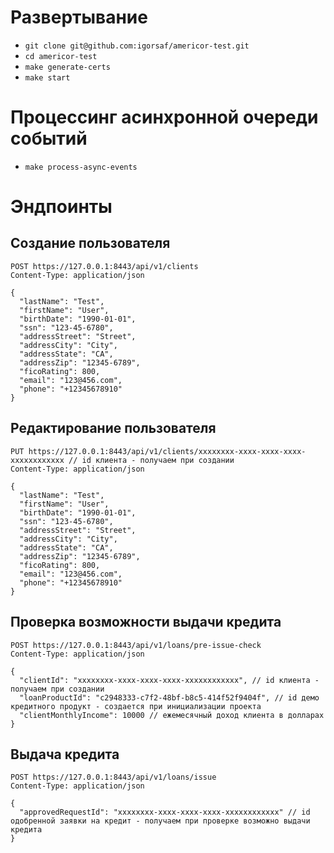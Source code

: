 # Развертывание
- `git clone git@github.com:igorsaf/americor-test.git`
- `cd americor-test`
- `make generate-certs`
- `make start`

# Процессинг асинхронной очереди событий
- `make process-async-events`

# Эндпоинты
## Создание пользователя
```
POST https://127.0.0.1:8443/api/v1/clients
Content-Type: application/json

{
  "lastName": "Test",
  "firstName": "User",
  "birthDate": "1990-01-01",
  "ssn": "123-45-6780",
  "addressStreet": "Street",
  "addressCity": "City",
  "addressState": "CA",
  "addressZip": "12345-6789",
  "ficoRating": 800,
  "email": "123@456.com",
  "phone": "+12345678910"
}
```
## Редактирование пользователя
```
PUT https://127.0.0.1:8443/api/v1/clients/xxxxxxxx-xxxx-xxxx-xxxx-xxxxxxxxxxxx // id клиента - получаем при создании
Content-Type: application/json

{
  "lastName": "Test",
  "firstName": "User",
  "birthDate": "1990-01-01",
  "ssn": "123-45-6780",
  "addressStreet": "Street",
  "addressCity": "City",
  "addressState": "CA",
  "addressZip": "12345-6789",
  "ficoRating": 800,
  "email": "123@456.com",
  "phone": "+12345678910"
}
```
## Проверка возможности выдачи кредита
```
POST https://127.0.0.1:8443/api/v1/loans/pre-issue-check
Content-Type: application/json

{
  "clientId": "xxxxxxxx-xxxx-xxxx-xxxx-xxxxxxxxxxxx", // id клиента - получаем при создании
  "loanProductId": "c2948333-c7f2-48bf-b8c5-414f52f9404f", // id демо кредитного продукт - создается при инициализации проекта
  "clientMonthlyIncome": 10000 // ежемесячный доход клиента в долларах
}
```
## Выдача кредита
```
POST https://127.0.0.1:8443/api/v1/loans/issue
Content-Type: application/json

{
  "approvedRequestId": "xxxxxxxx-xxxx-xxxx-xxxx-xxxxxxxxxxxx" // id одобренной заявки на кредит - получаем при проверке возможно выдачи кредита 
}
```